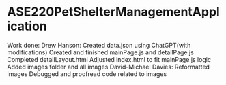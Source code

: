 # ASE220PetShelterManagementApplication
Work done:
    Drew Hanson:
        Created data.json using ChatGPT(with modifications)
        Created and finished mainPage.js and detailPage.js
        Completed detailLayout.html
        Adjusted index.html to fit mainPage.js logic
        Added images folder and all images
    David-Michael Davies:
        Reformatted images
        Debugged and proofread code
        related to images

